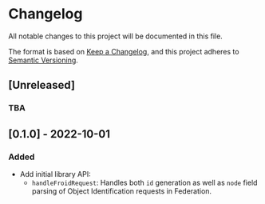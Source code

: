 # Changelog

All notable changes to this project will be documented in this file.

The format is based on [Keep a Changelog](https://keepachangelog.com/en/1.0.0/),
and this project adheres to
[Semantic Versioning](https://semver.org/spec/v2.0.0.html).

## [Unreleased]

### TBA

## [0.1.0] - 2022-10-01

### Added

- Add initial library API:
  - `handleFroidRequest`: Handles both `id` generation as well as `node` field
    parsing of Object Identification requests in Federation.
